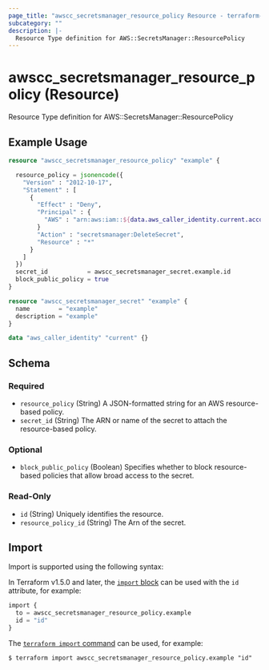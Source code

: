 ```yaml
---
page_title: "awscc_secretsmanager_resource_policy Resource - terraform-provider-awscc"
subcategory: ""
description: |-
  Resource Type definition for AWS::SecretsManager::ResourcePolicy
---
```


# awscc_secretsmanager_resource_policy (Resource)

Resource Type definition for AWS::SecretsManager::ResourcePolicy

## Example Usage

```terraform
resource "awscc_secretsmanager_resource_policy" "example" {

  resource_policy = jsonencode({
    "Version" : "2012-10-17",
    "Statement" : [
      {
        "Effect" : "Deny",
        "Principal" : {
          "AWS" : "arn:aws:iam::${data.aws_caller_identity.current.account_id}:root"
        }
        "Action" : "secretsmanager:DeleteSecret",
        "Resource" : "*"
      }
    ]
  })
  secret_id           = awscc_secretsmanager_secret.example.id
  block_public_policy = true
}

resource "awscc_secretsmanager_secret" "example" {
  name        = "example"
  description = "example"
}

data "aws_caller_identity" "current" {}
```

<!-- schema generated by tfplugindocs -->
## Schema

### Required

- `resource_policy` (String) A JSON-formatted string for an AWS resource-based policy.
- `secret_id` (String) The ARN or name of the secret to attach the resource-based policy.

### Optional

- `block_public_policy` (Boolean) Specifies whether to block resource-based policies that allow broad access to the secret.

### Read-Only

- `id` (String) Uniquely identifies the resource.
- `resource_policy_id` (String) The Arn of the secret.

## Import

Import is supported using the following syntax:

In Terraform v1.5.0 and later, the [`import` block](https://developer.hashicorp.com/terraform/language/import) can be used with the `id` attribute, for example:

```terraform
import {
  to = awscc_secretsmanager_resource_policy.example
  id = "id"
}
```

The [`terraform import` command](https://developer.hashicorp.com/terraform/cli/commands/import) can be used, for example:

```shell
$ terraform import awscc_secretsmanager_resource_policy.example "id"
```